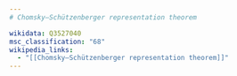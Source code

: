 ```yaml
---
# Chomsky–Schützenberger representation theorem

wikidata: Q3527040
msc_classification: "68"
wikipedia_links:
  - "[[Chomsky–Schützenberger representation theorem]]"
---
```

